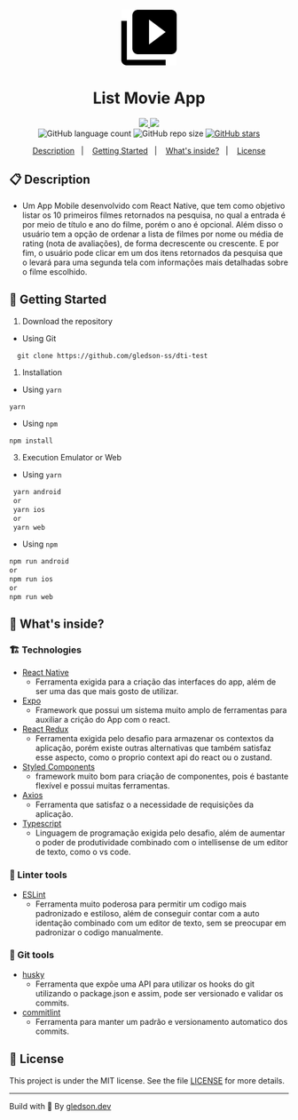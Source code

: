 <p align="center">
  <img alt="Your icon here" src="./assets/icon.png" width="100"/>
</p>
<h1 align="center">
  List Movie App
</h1>

<!-- Badges -->
<p align="center">
  <!-- if your  -->
  <a href="https://github.com/gledson-ss/dti-test/graphs/commit-activity" alt="Maintenance">
    <img src="https://img.shields.io/badge/Maintained%3F-yes-1EAE72.svg" />
  </a>

  <!-- License -->
  <a href="./LICENSE" alt="License: MIT">
    <img src="https://img.shields.io/badge/License-MIT-1EAE72.svg" />
  </a>

  <br/>

  <img alt="GitHub language count" src="https://img.shields.io/github/languages/count/gledson-ss/dti-test?color=blue">

  <!-- GitHub repo size -->
  <img alt="GitHub repo size" src="https://img.shields.io/github/repo-size/gledson-ss/dti-test">

  <!-- Social -->
  <a href="https://github.com/gledson-ss/dti-test/stargazers">
    <img alt="GitHub stars" src="https://img.shields.io/github/stars/gledson-ss/dti-test?style=social">
  </a>
</p>

<!-- summary -->
<p align="center">
  <a href="#clipboard-description">Description</a>&nbsp;&nbsp;&nbsp;|&nbsp;&nbsp;&nbsp;
  <a href="#rocket-getting-started">Getting Started</a>&nbsp;&nbsp;&nbsp;|&nbsp;&nbsp;&nbsp;
  <a href="#-whats-inside">What's inside?</a>&nbsp;&nbsp;&nbsp;|&nbsp;&nbsp;&nbsp;
  <a href="#memo-license">License</a>
</p>

## :clipboard: Description

- Um App Mobile desenvolvido com React Native, que tem como objetivo listar os 10 primeiros filmes retornados na pesquisa, no qual a entrada é por meio de título e ano do filme, porém o ano é opcional. Além disso o usuário tem a opção de ordenar a lista de filmes por nome ou média de rating (nota de avaliações), de forma decrescente ou crescente. E por fim, o usuário pode clicar em um dos itens retornados da pesquisa que o levará para uma segunda tela com informações mais detalhadas sobre o filme escolhido.

## :rocket: Getting Started

1. Download the repository

- Using Git

```shell
  git clone https://github.com/gledson-ss/dti-test
```

1. Installation

- Using `yarn`

```shell
yarn
```

- Using `npm`

```shell
npm install
```

3. Execution Emulator or Web

- Using `yarn`

```shell
 yarn android
 or
 yarn ios
 or
 yarn web
```

- Using `npm`

```shell
npm run android
or
npm run ios
or
npm run web
```

## 🧐 What's inside?

### :building_construction: Technologies

- [React Native](https://github.com/facebook/react-native)
  - Ferramenta exigida para a criação das interfaces do app, além de ser uma das que mais gosto de utilizar.
- [Expo](https://expo.dev/)
  - Framework que possui um sistema muito amplo de ferramentas para auxiliar a crição do App com o react.
- [React Redux](https://react-redux.js.org/)
  - Ferramenta exigida pelo desafio para armazenar os contextos da aplicação, porém existe outras alternativas que também satisfaz esse aspecto, como o proprio context api do react ou o zustand.
- [Styled Components](https://styled-components.com/)
  - framework muito bom para criação de componentes, pois é bastante flexível e possui muitas ferramentas.
- [Axios](https://axios-http.com/docs/intro)
  - Ferramenta que satisfaz o a necessidade de requisições da aplicação.
- [Typescript](https://www.typescriptlang.org/)
  - Linguagem de programação exigida pelo desafio, além de aumentar o poder de produtividade combinado com o intellisense de um editor de texto, como o vs code.

### :lipstick: Linter tools

- [ESLint](https://eslint.org/)
  - Ferramenta muito poderosa para permitir um codigo mais padronizado e estiloso, além de conseguir contar com a auto identação combinado com um editor de texto, sem se preocupar em padronizar o codigo manualmente.

### :page_with_curl: Git tools

- [husky](https://www.npmjs.com/package/husky)
  - Ferramenta que expõe uma API para utilizar os hooks do git utilizando o package.json e assim, pode ser versionado e validar os commits.
- [commitlint](https://commitizen-tools.github.io/commitizen/)
  - Ferramenta para manter um padrão e versionamento automatico dos commits.

## :memo: License

This project is under the MIT license. See the file [LICENSE](LICENSE) for more details.

---

Build with 💙 By [gledson.dev](https://gledson.dev)

